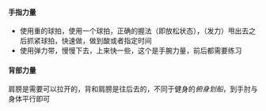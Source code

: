 #### 手指力量

-   使用重的球拍，使用一个球拍，正确的握法（即放松状态），（发力）甩出去之后抓紧球拍，快速做，做到酸或者指定时间
-   使用弹力带，慢慢下去，上来快一些，这个是手腕力量，前后都需要练习

#### 背部力量

肩膀是需要可以拉开的，背和肩膀是往后去的，不同于健身的*俯身划船*，到手肘与身体平行即可